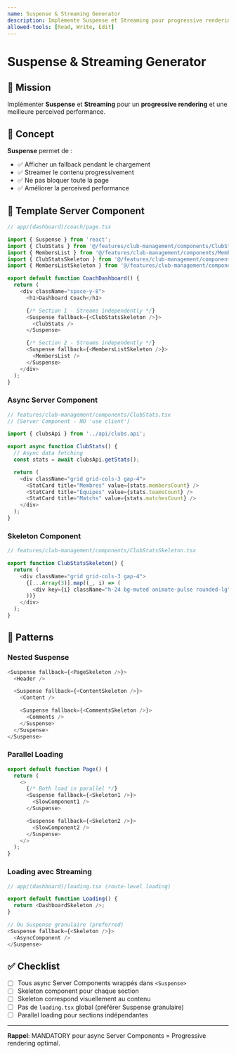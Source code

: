 ```yaml
---
name: Suspense & Streaming Generator
description: Implémente Suspense et Streaming pour progressive rendering. MANDATORY pour async Server Components. À utiliser lors de async data, loading states, ou quand l'utilisateur mentionne "suspense", "streaming", "loading", "skeleton".
allowed-tools: [Read, Write, Edit]
---
```


# Suspense & Streaming Generator

## 🎯 Mission

Implémenter **Suspense** et **Streaming** pour un **progressive rendering** et une meilleure perceived performance.

## 🌊 Concept

**Suspense** permet de :
- ✅ Afficher un fallback pendant le chargement
- ✅ Streamer le contenu progressivement
- ✅ Ne pas bloquer toute la page
- ✅ Améliorer la perceived performance

## 📝 Template Server Component

```typescript
// app/(dashboard)/coach/page.tsx

import { Suspense } from 'react';
import { ClubStats } from '@/features/club-management/components/ClubStats';
import { MembersList } from '@/features/club-management/components/MembersList';
import { ClubStatsSkeleton } from '@/features/club-management/components/ClubStatsSkeleton';
import { MembersListSkeleton } from '@/features/club-management/components/MembersListSkeleton';

export default function CoachDashboard() {
  return (
    <div className="space-y-8">
      <h1>Dashboard Coach</h1>

      {/* Section 1 - Streams independently */}
      <Suspense fallback={<ClubStatsSkeleton />}>
        <ClubStats />
      </Suspense>

      {/* Section 2 - Streams independently */}
      <Suspense fallback={<MembersListSkeleton />}>
        <MembersList />
      </Suspense>
    </div>
  );
}
```

### Async Server Component

```typescript
// features/club-management/components/ClubStats.tsx
// (Server Component - NO 'use client')

import { clubsApi } from '../api/clubs.api';

export async function ClubStats() {
  // Async data fetching
  const stats = await clubsApi.getStats();

  return (
    <div className="grid grid-cols-3 gap-4">
      <StatCard title="Membres" value={stats.membersCount} />
      <StatCard title="Équipes" value={stats.teamsCount} />
      <StatCard title="Matchs" value={stats.matchesCount} />
    </div>
  );
}
```

### Skeleton Component

```typescript
// features/club-management/components/ClubStatsSkeleton.tsx

export function ClubStatsSkeleton() {
  return (
    <div className="grid grid-cols-3 gap-4">
      {[...Array(3)].map((_, i) => (
        <div key={i} className="h-24 bg-muted animate-pulse rounded-lg" />
      ))}
    </div>
  );
}
```

## 🎨 Patterns

### Nested Suspense

```typescript
<Suspense fallback={<PageSkeleton />}>
  <Header />

  <Suspense fallback={<ContentSkeleton />}>
    <Content />

    <Suspense fallback={<CommentsSkeleton />}>
      <Comments />
    </Suspense>
  </Suspense>
</Suspense>
```

### Parallel Loading

```typescript
export default function Page() {
  return (
    <>
      {/* Both load in parallel */}
      <Suspense fallback={<Skeleton1 />}>
        <SlowComponent1 />
      </Suspense>

      <Suspense fallback={<Skeleton2 />}>
        <SlowComponent2 />
      </Suspense>
    </>
  );
}
```

### Loading avec Streaming

```typescript
// app/(dashboard)/loading.tsx (route-level loading)

export default function Loading() {
  return <DashboardSkeleton />;
}

// Ou Suspense granulaire (preferred)
<Suspense fallback={<Skeleton />}>
  <AsyncComponent />
</Suspense>
```

## ✅ Checklist

- [ ] Tous async Server Components wrappés dans `<Suspense>`
- [ ] Skeleton component pour chaque section
- [ ] Skeleton correspond visuellement au contenu
- [ ] Pas de `loading.tsx` global (préférer Suspense granulaire)
- [ ] Parallel loading pour sections indépendantes

---

**Rappel**: MANDATORY pour async Server Components = Progressive rendering optimal.
